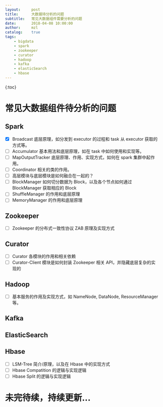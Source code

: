 ```yaml
---          
layout:     post
title:      大数据待分析的问题 
subtitle:   常见大数据组件需要分析的问题
date:       2018-04-08 10:00:00
author:     mzl 
catalog:    true
tags:        
    - bigdata
    - spark
    - zookeeper
    - curator
    - hadoop
    - kafka
    - elasticSearch
    - hbase
---          
```

             
{:toc}
# 常见大数据组件待分析的问题

## Spark
- [x] Broadcast 底层原理，如分发到 executor 的过程和 task 从 executor 获取的方式等。
- [ ] Accumulator 基本用法和底层原理，如在 task 中如何使用和实现等。
- [ ] MapOutputTracker 底层原理、作用、实现方式，如何在 spark 集群中起作用。
- [ ] Coordinator 相关的类的作用。
- [ ] 高层模块与底层模块是如何融合在一起的？
- [ ] BlockManager 如何切分数据为 Block，以及各个节点如何通过 BlockManager 获取相应的 Block
- [ ] ShuffleManager 的作用和底层原理
- [ ] MemoryManager 的作用和底层原理

## Zookeeper

- [ ] Zookeeper 的分布式一致性协议 ZAB 原理及实现方式

## Curator

- [ ] Curator 各模块的作用和相关依赖
- [ ] Curator-Client 模块是如何封装 Zookeeper 相关 API，并隐藏底层复杂的实现的

## Hadoop

- [ ] 基本服务的作用及实现方式，如 NameNode, DataNode, ResourceManager 等。


## Kafka

## ElasticSearch

## Hbase

- [ ] LSM-Tree 简介/原理，以及在 Hbase 中的实现方式
- [ ] Hbase Compatition 的逻辑与实现逻辑
- [ ] Hbase Split 的逻辑与实现逻辑

# 未完待续，持续更新...
